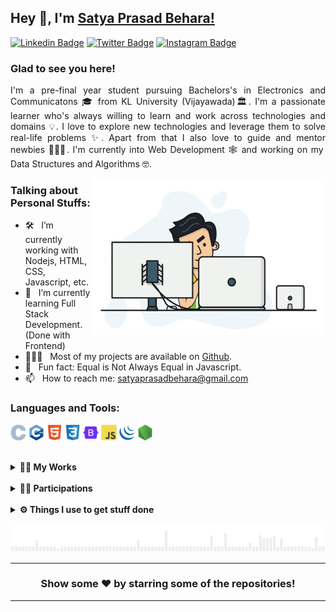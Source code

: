 ## Hey 👋, I'm [Satya Prasad Behara!](https://github.com/beharavenkatasatyaprasad/) 

[![Linkedin Badge](https://img.shields.io/badge/-LinkedIn-0e76a8?style=flat-square&logo=Linkedin&logoColor=white)](https://www.linkedin.com/in/satya-prasad-behara-51ab861a2/)
[![Twitter Badge](https://img.shields.io/badge/-Twitter-00acee?style=flat-square&logo=Twitter&logoColor=white)](https://twitter.com/satyaplanet1)
[![Instagram Badge](https://img.shields.io/badge/-Instagram-e4405f?style=flat-square&logo=Instagram&logoColor=white)](https://www.instagram.com/satya_behara/)

### Glad to see you here! &nbsp;

<p align='justify'>I'm a pre-final year student pursuing Bachelors's in Electronics and Communicatons 🎓 from KL University (Vijayawada)🏛. I'm a passionate learner who's always willing to learn and work across technologies and domains 💡. I love to explore new technologies and leverage them to solve real-life problems ✨. Apart from that I also love to guide and mentor newbies 👨🏻‍💻. I'm currently into Web Development 🕸️ and working on my Data Structures and Algorithms 🤓.</p>


<img align="right" height="250" width="375" alt="" src="gifs/code1.gif" />

### Talking about Personal Stuffs:

- 🛠 &nbsp; I’m currently working with Nodejs, HTML, CSS, Javascript, etc.
- 🚀 &nbsp; I’m currently learning Full Stack Development. (Done with Frontend)
- 👨🏻‍💻 &nbsp; Most of my projects are available on [Github](https://github.com/beharavenkatasatyaprasad).
- 👾 &nbsp; Fun fact: Equal is Not Always Equal in Javascript.
- 📫 &nbsp; How to reach me: satyaprasadbehara@gmail.com

### Languages and Tools:

<code><img height="25" src="https://github.com/devicons/devicon/blob/master/icons/c/c-original.svg" alt="c"></code>
<code><img height="25" src="https://github.com/devicons/devicon/blob/master/icons/cplusplus/cplusplus-original.svg" alt="cpp"></code>
<code><img height="25" src="https://github.com/devicons/devicon/blob/master/icons/html5/html5-original.svg" alt="html5"></code>
<code><img height="25" src="https://github.com/devicons/devicon/blob/master/icons/css3/css3-original.svg" alt="css3"></code>
<code><img height="25" src="https://github.com/devicons/devicon/blob/master/icons/bootstrap/bootstrap-plain.svg" alt="bootstrap"></code>
<code><img height="25" src="https://github.com/devicons/devicon/blob/master/icons/javascript/javascript-original.svg" alt="javascript"></code>
<code><img height="25" src="https://github.com/devicons/devicon/blob/master/icons/jquery/jquery-original.svg" alt="jquery"></code>
<code><img height="25" src="https://github.com/devicons/devicon/blob/master/icons/nodejs/nodejs-original.svg" alt="nodejs"></code>

<br>
  
<details><br>
	<summary><b> 👨‍💻 My Works </b></summary>
	<table align='center'>
	  <thead>
	    <tr>
	      <th>Project Name</th>
	      <th>Skills used</th>
	      <th>Description</th>
	    </tr>
	  </thead>
	  <tbody>
	     <tr>
	      <td align='center'><a href='https://github.com/beharavenkatasatyaprasad/frontend-development/tree/main/boomcars/v0.5'>Boom Cars</a></td>
	      <td>HTML,CSS,Javascript</td>
	      <td align='center'>it's a basic website build to make myself familiar with frontend</td>
	    </tr>
	    <tr>
	      <td align='center'><a href='https://github.com/beharavenkatasatyaprasad/universal-covid-tracker-Webapp'>Universal Covid Tracker</a></td>
	      <td>HTML,CSS,Javascript</td>
	      <td align='center'>Helpful to track covid-19 cases around the world</td>
	    </tr>
	    <tr>
	      <td align='center'><a href="https://github.com/beharavenkatasatyaprasad/Indian-covid-tracker-Webapp">Indian Covid Tracker</a></td>
	      <td>HTML,CSS,Javascript</td>
	      <td align='center'>Helpful to track statewise covid-19 cases in India</td>
	    </tr>
	    <tr>
	      <td align='center'><a href='https://github.com/beharavenkatasatyaprasad/Unsplash-photo-search'>Photo Search app</a></td>
	      <td align='center'>HTML,CSS,JQuery</td>
	      <td align='center'>A basic photosearch app developed using unsplash api</td>
	    </tr>
	  </tbody>
	</table>
</details><br>
<details><br>
	<summary><b>🏃‍♂️ Participations</b></summary>
	<table align='center'>
	  <thead>
	    <tr>
	      <th>Name</th>
	      <th>Skills used</th>
	      <th>Description</th>
	    </tr>
	  </thead>
	  <tbody>
	     <tr>
	      <td align='center'><a href='https://github.com/beharavenkatasatyaprasad/Rest-API-Webapp-challenge'>Frontend Mentor Webapp Challenge</a></td>
	      <td>HTML,CSS,Javascript</td>
	      <td align='justify'> challenge is to integrate with the REST Countries API to pull country data and display it like in the designs</td>
	    </tr>
	    <tr>
	      <td align='center'><a href='https://github.com/beharavenkatasatyaprasad/Hackathon-31-10-2020'>Guvi's Hackathon</a></td>
	      <td>HTML,CSS,Javascript</td>
	      <td align='justify'>Challenge is to integrate with the FreshDesk API , get user's freshdesk data and make provisions to list ticket, create ticket, update ticket, delete ticket, list contact, create contact, update contact and delete contact.</td>
	    </tr>
	  </tbody>
	</table>
</details><br>
<details><br>
  <summary><b>⚙️ Things I use to get stuff done</b></summary>
  	<ul>
  	    <li><b>OS:</b> Windows 10</li>
	    <li><b>Laptop: </b> LENOVO IDEAPAD (i5)</li>
  	    <li><b>Browser: </b> Firefox Developer Edition</li>
	    <li><b>Code Editor:</b> VSCode - The best editor out there</li>
	    <li><b>To Stay Updated:</b> Linkedin, Telegram and FB</li>
	    <br>
	</ul>	
</details><br>


<img  src="gifs/bars.gif" alt=""/>

-------

<div align="center">

### Show some ❤️ by starring some of the repositories!

</div>

------
